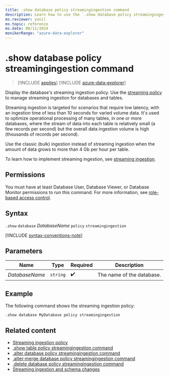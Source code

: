 ```yaml
---
title: .show database policy streamingingestion command
description: Learn how to use the `.show database policy streamingingestion` command to show the database's streaming ingestion policy.
ms.reviewer: yonil
ms.topic: reference
ms.date: 08/11/2024
monikerRange: "azure-data-explorer"
---
```

# .show database policy streamingingestion command

> [!INCLUDE [applies](../includes/applies-to-version/applies.md)] [!INCLUDE [azure-data-explorer](../includes/applies-to-version/azure-data-explorer.md)]

Display the database's streaming ingestion policy. Use the [streaming policy](../management/streaming-ingestion-policy.md) to manage streaming ingestion for databases and tables.  

Streaming ingestion is targeted for scenarios that require low latency, with an ingestion time of less than 10 seconds for varied volume data. It's used to optimize operational processing of many tables, in one or more databases, where the stream of data into each table is relatively small (a few records per second) but the overall data ingestion volume is high (thousands of records per second).

Use the classic (bulk) ingestion instead of streaming ingestion when the amount of data grows to more than 4 Gb per hour per table.

To learn how to implement streaming ingestion, see [streaming ingestion](/azure/data-explorer/ingest-data-streaming).

## Permissions

You must have at least Database User, Database Viewer, or Database Monitor permissions to run this command. For more information, see [role-based access control](../access-control/role-based-access-control.md).

## Syntax

`.show` `database` *DatabaseName* `policy` `streamingingestion`

[!INCLUDE [syntax-conventions-note](../includes/syntax-conventions-note.md)]

## Parameters

|Name|Type|Required|Description|
|--|--|--|--|
|*DatabaseName*| `string` | :heavy_check_mark:|The name of the database.|

## Example

The following command shows the streaming ingestion policy:

```kusto
.show database MyDatabase policy streamingingestion 
```

## Related content

* [Streaming ingestion policy](streaming-ingestion-policy.md)
* [.show table policy streamingingestion command](show-table-streaming-ingestion-policy-command.md)
* [.alter database policy streamingingestion command](alter-database-streaming-ingestion-policy-command.md)
* [.alter-merge database policy streamingingestion command](alter-merge-database-streaming-ingestion-policy-command.md)
* [.delete database policy streamingingestion command](delete-database-streaming-ingestion-policy-command.md)
* [Streaming ingestion and schema changes](data-ingestion/streaming-ingestion-schema-changes.md)

